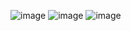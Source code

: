 ![image](https://github.com/user-attachments/assets/66f19d0b-9744-40b6-94d3-e521111c0752)
![image](https://github.com/user-attachments/assets/d0946032-c392-41d3-b6c8-1a90f51facdf)
![image](https://github.com/user-attachments/assets/4f603634-b373-421c-badc-951a283f0752)
